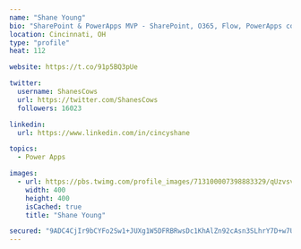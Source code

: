 ```yaml
---
name: "Shane Young"
bio: "SharePoint & PowerApps MVP - SharePoint, O365, Flow, PowerApps consulting? @PowerApps911 | Pure Snark? You found it."
location: Cincinnati, OH
type: "profile"
heat: 112

website: https://t.co/91p5BQ3pUe

twitter:
  username: ShanesCows
  url: https://twitter.com/ShanesCows
  followers: 16023

linkedin:
  url: https://www.linkedin.com/in/cincyshane

topics:
  - Power Apps

images:
  - url: https://pbs.twimg.com/profile_images/713100007398883329/qUzvsvQ3_400x400.jpg
    width: 400
    height: 400
    isCached: true
    title: "Shane Young"

secured: "9ADC4CjIr9bCYFo2Sw1+JUXg1W5DFRBRwsDc1KhAlZn92cAsn3SLhrY7D+w7UzttOP3JedFcaOKp2AFQv4+WWM9B+MZxqiYGcBJN68Jp9512cgv6cGn+ODBrXoEdi1VEnAWu5w91yesrV8SyAz7Iu/Nxm1QT1ujZI1O8g1i7cNbVKRtw74Hg6x9sHRoKZaQ7bnl7eNNkqw+RR7LHlg+4PNt/sb6ifwUZn2sNaZ1SRp5KE/UimKrIcokjC8eqtnt+tTBVLa5tCX+WZkQL5dntnSayF1sm010KWDmbiEJyy9GLGRmoZuggulxCNfUq9PH6uHuzazi360YbG80wCZ2qRGfNDGHm5wgGW5JZZbM9bEs+9lAtCzhtnvfou3gzaUg9KJDh42fwsd79BD213yh3Tc8gRvQNtqrFOzqyCYH9cdc=;WUye2m7RoLs+dKQek4Rs+g=="
---
```


